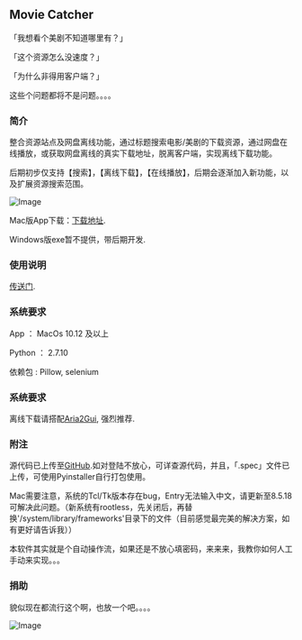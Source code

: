 ## Movie Catcher

「我想看个美剧不知道哪里有？」

「这个资源怎么没速度？」

「为什么非得用客户端？」

这些个问题都将不是问题。。。。

### 简介

整合资源站点及网盘离线功能，通过标题搜索电影/美剧的下载资源，通过网盘在线播放，或获取网盘离线的真实下载地址，脱离客户端，实现离线下载功能。

后期初步仅支持【搜索】，【离线下载】，【在线播放】，后期会逐渐加入新功能，以及扩展资源搜索范围。

![Image](https://evilcult.github.io/moviecatcher/img/preview.jpg)

Mac版App下载：[下载地址](https://github.com/EvilCult/moviecatcher/releases/tag/Beta0.9.5(29BA0)).

Windows版exe暂不提供，带后期开发.

### 使用说明

[传送门](https://github.com/EvilCult/moviecatcher/wiki/Application-Guide).

### 系统要求

App ： MacOs 10.12 及以上

Python ： 2.7.10

依赖包 : Pillow, selenium


### 系统要求

离线下载请搭配[Aria2Gui](https://github.com/yangshun1029/aria2gui/releases), 强烈推荐.

### 附注

源代码已上传至[GitHub](https://github.com/EvilCult/moviecatcher).如对登陆不放心，可详查源代码，并且，「.spec」文件已上传，可使用Pyinstaller自行打包使用。

Mac需要注意，系统的Tcl/Tk版本存在bug，Entry无法输入中文，请更新至8.5.18可解决此问题。（新系统有rootless，先关闭后，再替换'/system/library/frameworks'目录下的文件（目前感觉最完美的解决方案，如有更好请告诉我））

本软件其实就是个自动操作流，如果还是不放心填密码，来来来，我教你如何人工手动来实现。。。

### 捐助

貌似现在都流行这个啊，也放一个吧。。。。

![Image](https://evilcult.github.io/moviecatcher/img/qr.jpg)



